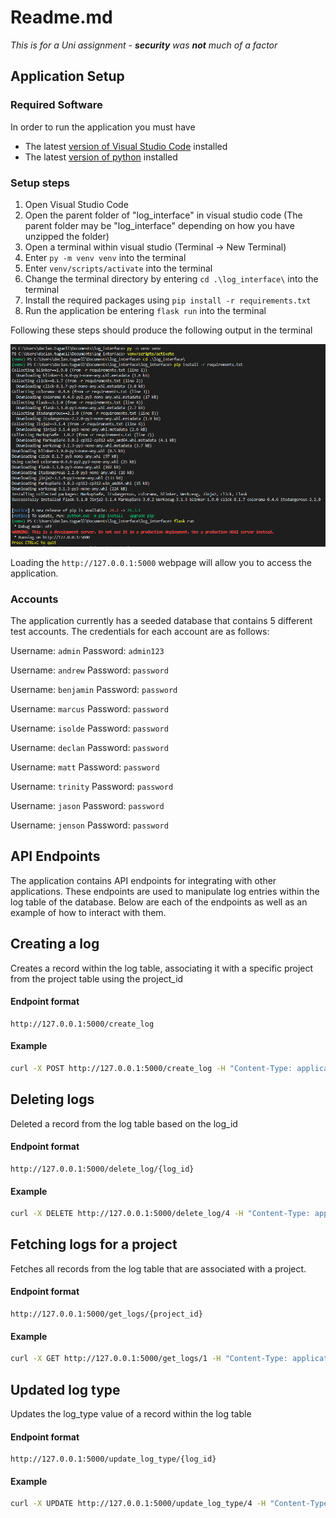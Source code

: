 # Readme.md

*This is for a Uni assignment - **security** was **not** much of a factor*

## Application Setup

### Required Software

In order to run the application you must have

- The latest [version of Visual Studio Code](https://code.visualstudio.com/download) installed
- The latest [version of python](https://www.python.org/downloads/) installed

### Setup steps

1. Open Visual Studio Code
2. Open the parent folder of "log_interface" in visual studio code (The parent folder may be "log_interface" depending on how you have unzipped the folder)
3. Open a terminal within visual studio (Terminal -> New Terminal)
4. Enter `py -m venv venv` into the terminal
5. Enter `venv/scripts/activate` into the terminal
6. Change the terminal directory by entering `cd .\log_interface\` into the terminal
7. Install the required packages using `pip install -r requirements.txt`
8. Run the application be entering `flask run` into the terminal

Following these steps should produce the following output in the terminal

!["Console output"](images/create_virtual_environment_output.PNG)

Loading the `http://127.0.0.1:5000` webpage will allow you to access the application.

### Accounts

The application currently has a seeded database that contains 5 different test accounts.
The credentials for each account are as follows:

Username: `admin`
Password: `admin123`

Username: `andrew`
Password: `password`

Username: `benjamin`
Password: `password`

Username: `marcus`
Password: `password`

Username: `isolde`
Password: `password`

Username: `declan`
Password: `password`

Username: `matt`
Password: `password`

Username: `trinity`
Password: `password`

Username: `jason`
Password: `password`

Username: `jenson`
Password: `password`

## API Endpoints

The application contains API endpoints for integrating with other applications.
These endpoints are used to manipulate log entries within the log table of the database.
Below are each of the endpoints as well as an example of how to interact with them.

## Creating a log

Creates a record within the log table, associating it with a specific project from the project table using the project_id

#### Endpoint format

```url
http://127.0.0.1:5000/create_log
```

#### Example

```bash
curl -X POST http://127.0.0.1:5000/create_log -H "Content-Type: application/json" -d '{ "message" : "Test Request", "logType" : 0, "timestamp" : "", "projectId" : 1 }'
  ```

## Deleting logs

Deleted a record from the log table based on the log_id

#### Endpoint format

```url
http://127.0.0.1:5000/delete_log/{log_id}
```

#### Example

```bash
curl -X DELETE http://127.0.0.1:5000/delete_log/4 -H "Content-Type: application/json"
```

## Fetching logs for a project

Fetches all records from the log table that are associated with a project.

#### Endpoint format

```url
http://127.0.0.1:5000/get_logs/{project_id}
```

#### Example

```bash
curl -X GET http://127.0.0.1:5000/get_logs/1 -H "Content-Type: application/json"
```

## Updated log type

Updates the log_type value of a record within the log table

#### Endpoint format

```url
http://127.0.0.1:5000/update_log_type/{log_id}
```

#### Example

```bash
curl -X UPDATE http://127.0.0.1:5000/update_log_type/4 -H "Content-Type: application/json" -d '{ "logType" : 2 }'
```
